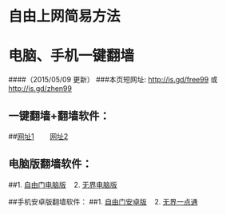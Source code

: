 # 自由上网简易方法
# 电脑、手机一键翻墙
####（2015/05/09 更新）
###本页短网址: http://is.gd/free99 或 http://is.gd/zhen99

## 一键翻墙+翻墙软件：
##<a href="https://d3gxuywhg1mu34.cloudfront.net" target="_blank">网址1</a>&nbsp;&nbsp;&nbsp;&nbsp;&nbsp;&nbsp;&nbsp;&nbsp;<a href="https://dw6we1jggaq7b.cloudfront.net" target="_blank">网址2</a>

## 电脑版翻墙软件：
##1. <a href="https://d2cg8k1io1rfwt.cloudfront.net/fgs.php?fid=fg753p.zip" target="_blank">自由门电脑版</a>&nbsp;&nbsp;&nbsp;&nbsp;2. <a href="https://d2cg8k1io1rfwt.cloudfront.net/fgs.php?fid=u1405.zip" target="_blank">无界电脑版</a>

##手机安卓版翻墙软件：
##1. <a href="https://d2cg8k1io1rfwt.cloudfront.net/fgs.php?fid=fgma32.apk" target="_blank">自由门安卓版</a>&nbsp;&nbsp;&nbsp;&nbsp;2. <a href="https://d2cg8k1io1rfwt.cloudfront.net/fgs.php?fid=um3.1.apk" target="_blank">无界一点通</a>
